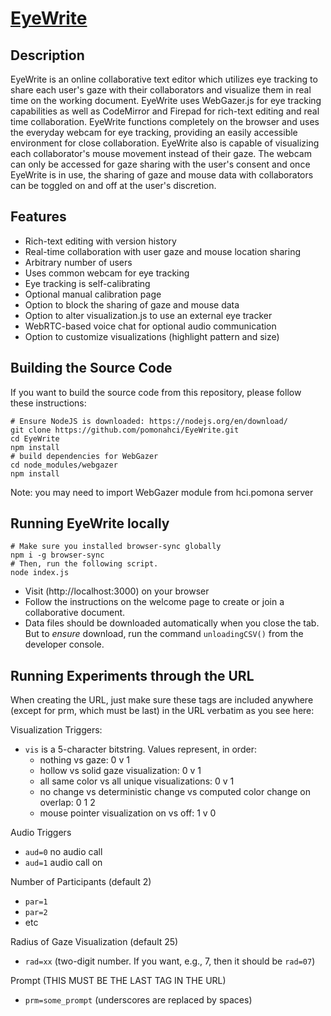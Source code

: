# [EyeWrite](https://hci.pomona.edu/EyeWrite)

## Description

EyeWrite is an online collaborative text editor which utilizes eye tracking to share each user's gaze with their collaborators and visualize them in real time on the working document. EyeWrite uses WebGazer.js for eye tracking capabilities as well as CodeMirror and Firepad for rich-text editing and real time collaboration. EyeWrite functions completely on the browser and uses the everyday webcam for eye tracking, providing an easily accessible environment for close collaboration. EyeWrite also is capable of visualizing each collaborator's mouse movement instead of their gaze. The webcam can only be accessed for gaze sharing with the user's consent and once EyeWrite is in use, the sharing of gaze and mouse data with collaborators can be toggled on and off at the user's discretion.

## Features

* Rich-text editing with version history
* Real-time collaboration with user gaze and mouse location sharing
* Arbitrary number of users
* Uses common webcam for eye tracking
* Eye tracking is self-calibrating
* Optional manual calibration page
* Option to block the sharing of gaze and mouse data
* Option to alter visualization.js to use an external eye tracker 
* WebRTC-based voice chat for optional audio communication
* Option to customize visualizations (highlight pattern and size)

## Building the Source Code

If you want to build the source code from this repository, please follow these instructions:

    # Ensure NodeJS is downloaded: https://nodejs.org/en/download/
    git clone https://github.com/pomonahci/EyeWrite.git
    cd EyeWrite
    npm install
    # build dependencies for WebGazer
    cd node_modules/webgazer
    npm install

Note: you may need to import WebGazer module from hci.pomona server

## Running EyeWrite locally

    # Make sure you installed browser-sync globally
    npm i -g browser-sync
    # Then, run the following script.
    node index.js

* Visit (http://localhost:3000) on your browser
* Follow the instructions on the welcome page to create or join a collaborative document.
* Data files should be downloaded automatically when you close the tab. But to _ensure_ download, run the command `unloadingCSV()` from the developer console.

## Running Experiments through the URL
When creating the URL, just make sure these tags are included anywhere (except for prm, which must be last) in the URL verbatim as you see here:

Visualization Triggers:
- `vis` is a 5-character bitstring. Values represent, in order:
    - nothing vs gaze: 0 v 1
    - hollow vs solid gaze visualization: 0 v 1
    - all same color vs all unique visualizations: 0 v 1
    - no change vs deterministic change vs computed color change on overlap: 0 1 2
    - mouse pointer visualization on vs off: 1 v 0
 
Audio Triggers
- `aud=0` no audio call
- `aud=1` audio call on

Number of Participants (default 2)
- `par=1` 
- `par=2`
- etc

Radius of Gaze Visualization (default 25)
- `rad=xx` (two-digit number. If you want, e.g., 7, then it should be `rad=07`)

Prompt (THIS MUST BE THE LAST TAG IN THE URL)
- `prm=some_prompt` (underscores are replaced by spaces)
